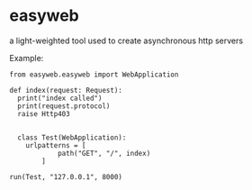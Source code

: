 # easyweb
a light-weighted tool used to create asynchronous http servers

Example:
```
from easyweb.easyweb import WebApplication

def index(request: Request):
  print("index called")
  print(request.protocol)
  raise Http403


  class Test(WebApplication):
    urlpatterns = [
            path("GET", "/", index)
        ]

run(Test, "127.0.0.1", 8000)
```
